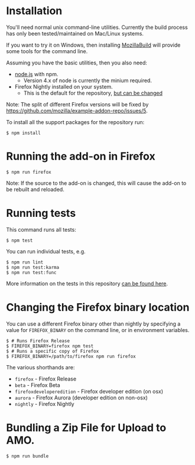 # Installation

You'll need normal unix command-line utilities. Currently the build process has
only been tested/maintained on Mac/Linux systems.

If you want to try it on Windows, then installing
[MozillaBuild](https://wiki.mozilla.org/MozillaBuild) will provide some tools
for the command line.

Assuming you have the basic utilities, then you also need:

* [node.js](https://nodejs.org/) with npm.
  * Version 4.x of node is currently the minium required.
* Firefox Nightly installed on your system.
  * This is the default for the repository,
    [but can be changed](#Changing-the-Firefox-binary-location)

Note: The split of different Firefox versions will be fixed by
https://github.com/mozilla/example-addon-repo/issues/5.

To install all the support packages for the repository run:

```shell
$ npm install
```

# Running the add-on in Firefox

```shell
$ npm run firefox
```

Note: If the source to the add-on is changed, this will cause the add-on to be
rebuilt and reloaded.

# Running tests

This command runs all tests:

```shell
$ npm test
```

You can run individual tests, e.g.

```shell
$ npm run lint
$ npm run test:karma
$ npm run test:func
```

More information on the tests in this repository
[can be found here](https://github.com/mozilla/example-addon-repo/#documentation).

# Changing the Firefox binary location

You can use a different Firefox binary other than nightly by specifying
a value for `FIREFOX_BINARY` on the command line, or in environment variables.

```shell
$ # Runs Firefox Release
$ FIREFOX_BINARY=firefox npm test
$ # Runs a specific copy of Firefox
$ FIREFOX_BINARY=/path/to/firefox npm run firefox
```

The various shorthands are:

* `firefox` - Firefox Release
* `beta` - Firefox Beta
* `firefoxdeveloperedition` - Firefox developer edition (on osx)
* `aurora` - Firefox Aurora (developer edition on non-osx)
* `nightly` - Firefox Nightly

# Bundling a Zip File for Upload to AMO.

```shell
$ npm run bundle
```
